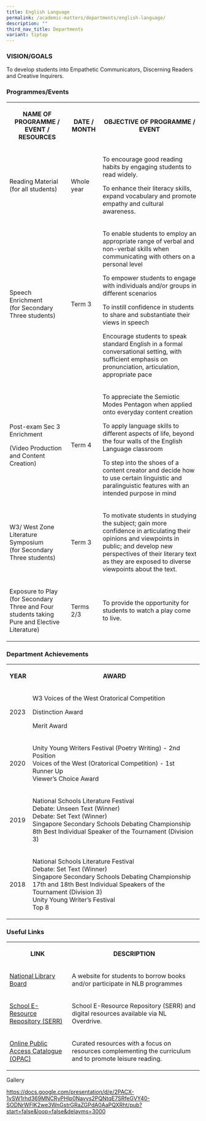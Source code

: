 ```yaml
---
title: English Language
permalink: /academic-matters/departments/english-language/
description: ""
third_nav_title: Departments
variant: tiptap
---
```

<h3>VISION/GOALS</h3>
<p>To develop students into Empathetic Communicators, Discerning Readers
and Creative Inquirers.</p>
<h3>Programmes/Events</h3>
<table style="minWidth: 75px">
<colgroup>
<col>
<col>
<col>
</colgroup>
<tbody>
<tr>
<th rowspan="1" colspan="1">
<p>NAME OF PROGRAMME / EVENT / RESOURCES</p>
</th>
<th rowspan="1" colspan="1">
<p>DATE / MONTH</p>
</th>
<th rowspan="1" colspan="1">
<p>OBJECTIVE OF PROGRAMME / EVENT</p>
</th>
</tr>
<tr>
<td rowspan="1" colspan="1">
<p>Reading Material
<br>(for all students)
<br>
</p>
</td>
<td rowspan="1" colspan="1">
<p>Whole year
<br>
</p>
</td>
<td rowspan="1" colspan="1">
<p>To encourage good reading habits by engaging students to read widely.</p>
<p></p>
<p>To enhance their literacy skills, expand vocabulary and promote empathy
and cultural awareness.
<br>
</p>
</td>
</tr>
<tr>
<td rowspan="1" colspan="1">
<p>Speech Enrichment
<br>(for Secondary Three students)</p>
</td>
<td rowspan="1" colspan="1">
<p>Term 3</p>
</td>
<td rowspan="1" colspan="1">
<p>To enable students to employ an appropriate range of verbal and non-verbal
skills when communicating with others on a personal level</p>
<p></p>
<p>To empower students to engage with individuals and/or groups in different
scenarios</p>
<p></p>
<p>To instill confidence in students to share and substantiate their views
in speech</p>
<p>Encourage students to speak standard English in a formal conversational
setting, with sufficient emphasis on pronunciation, articulation, appropriate
pace</p>
</td>
</tr>
<tr>
<td rowspan="1" colspan="1">
<p>Post-exam Sec 3 Enrichment</p>
<p>(Video Production and Content Creation)</p>
</td>
<td rowspan="1" colspan="1">
<p>Term 4</p>
</td>
<td rowspan="1" colspan="1">
<p>To appreciate the Semiotic Modes Pentagon when applied onto everyday content
creation</p>
<p>To apply language skills to different aspects of life, beyond the four
walls of the English Language classroom</p>
<p></p>
<p>To step into the shoes of a content creator and decide how to use certain
linguistic and paralinguistic features with an intended purpose in mind</p>
</td>
</tr>
<tr>
<td rowspan="1" colspan="1">
<p>W3/ West Zone Literature Symposium
<br>(for Secondary Three students)</p>
</td>
<td rowspan="1" colspan="1">
<p>Term 3</p>
</td>
<td rowspan="1" colspan="1">
<p>To motivate students in studying the subject; gain more confidence in
articulating their opinions and viewpoints in public; and develop new perspectives
of their literary text as they are exposed to diverse viewpoints about
the text.
<br>
</p>
</td>
</tr>
<tr>
<td rowspan="1" colspan="1">
<p>Exposure to Play
<br>(for Secondary Three and Four students taking Pure and Elective Literature)</p>
</td>
<td rowspan="1" colspan="1">
<p>Terms 2/3</p>
</td>
<td rowspan="1" colspan="1">
<p>To provide the opportunity for students to watch a play come to live.</p>
</td>
</tr>
</tbody>
</table>
<h3>Department Achievements</h3>
<table style="minWidth: 50px">
<colgroup>
<col>
<col>
</colgroup>
<tbody>
<tr>
<th rowspan="1" colspan="1">
<p>YEAR</p>
</th>
<th rowspan="1" colspan="1">
<p>AWARD</p>
</th>
</tr>
<tr>
<td rowspan="1" colspan="1">
<p>2023</p>
</td>
<td rowspan="1" colspan="1">
<p>W3 Voices of the West Oratorical Competition</p>
<p>Distinction Award</p>
<p>Merit Award</p>
</td>
</tr>
<tr>
<td rowspan="1" colspan="1">
<p>2020</p>
</td>
<td rowspan="1" colspan="1">
<p>Unity Young Writers Festival (Poetry Writing) - 2nd Position
<br>Voices of the West (Oratorical Competition) - 1st Runner Up
<br>Viewer’s Choice Award
<br>
</p>
</td>
</tr>
<tr>
<td rowspan="1" colspan="1">
<p>2019</p>
</td>
<td rowspan="1" colspan="1">
<p>National Schools Literature Festival
<br>Debate: Unseen Text (Winner)
<br>Debate: Set Text (Winner)
<br>Singapore Secondary Schools Debating Championship
<br>8th Best Individual Speaker of the Tournament (Division 3)</p>
</td>
</tr>
<tr>
<td rowspan="1" colspan="1">
<p>2018</p>
</td>
<td rowspan="1" colspan="1">
<p>National Schools Literature Festival
<br>Debate: Set Text (Winner)
<br>Singapore Secondary Schools Debating Championship
<br>17th and 18th Best Individual Speakers of the Tournament (Division 3)
<br>Unity Young Writer’s Festival
<br>Top 8</p>
</td>
</tr>
</tbody>
</table>
<h3>Useful Links</h3>
<table style="minWidth: 50px">
<colgroup>
<col>
<col>
</colgroup>
<tbody>
<tr>
<th rowspan="1" colspan="1">
<p>LINK</p>
</th>
<th rowspan="1" colspan="1">
<p>DESCRIPTION</p>
</th>
</tr>
<tr>
<td rowspan="1" colspan="1">
<p><a href="https://www.nlb.gov.sg/" rel="noopener noreferrer nofollow" target="_blank">National Library Board</a>
</p>
</td>
<td rowspan="1" colspan="1">
<p>A website for students to borrow books and/or participate in NLB programmes</p>
<p></p>
</td>
</tr>
<tr>
<td rowspan="1" colspan="1">
<p><a href="https://schoolibrary.moe.edu.sg/eresourcessec/" rel="noopener noreferrer nofollow" target="_blank">School E-Resource Repository (SERR)</a>
</p>
</td>
<td rowspan="1" colspan="1">
<p>School E-Resource Repository (SERR) and digital resources available via
NL Overdrive.</p>
</td>
</tr>
<tr>
<td rowspan="1" colspan="1">
<p><a href="https://schoolibrary.moe.edu.sg/westwoodsec" rel="noopener noreferrer nofollow" target="_blank">Online Public Access Catalogue (OPAC)</a>
</p>
</td>
<td rowspan="1" colspan="1">
<p>Curated resources with a focus on resources complementing the curriculum
and to promote leisure reading.</p>
</td>
</tr>
</tbody>
</table>
<p></p>
<p>Gallery</p>
<p><a href="https://docs.google.com/presentation/d/e/2PACX-1vSW1rhd369MNCRyPHlp0Navys2PQNtqE7SRfeGVY40-SODNrWFlK2we3WnGstrGRaZGPdA0AaPQXRht/pub?start=false&amp;loop=false&amp;delayms=3000" rel="noopener noreferrer nofollow" target="_blank">https://docs.google.com/presentation/d/e/2PACX-1vSW1rhd369MNCRyPHlp0Navys2PQNtqE7SRfeGVY40-SODNrWFlK2we3WnGstrGRaZGPdA0AaPQXRht/pub?start=false&amp;loop=false&amp;delayms=3000</a>
</p>